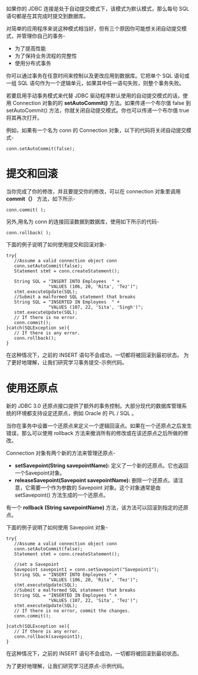 如果你的 JDBC 连接是处于自动提交模式下，该模式为默认模式，那么每句  SQL 语句都是在其完成时提交到数据库。

对简单的应用程序来说这种模式相当好，但有三个原因你可能想关闭自动提交模式，并管理你自己的事务-

- 为了提高性能
- 为了保持业务流程的完整性
- 使用分布式事务

你可以通过事务在任意时间来控制以及更改应用到数据库。它把单个 SQL 语句或一组 SQL 语句作为一个逻辑单元，如果其中任一语句失败，则整个事务失败。

若要启用手动事务模式来代替 JDBC 驱动程序默认使用的自动提交模式的话，使用 Connection 对象的的 **setAutoCommit()** 方法。如果传递一个布尔值 false 到 setAutoCommit() 方法，你就关闭自动提交模式。你也可以传递一个布尔值 true 将其再次打开。

例如，如果有一个名为 conn 的 Connection 对象，以下的代码将关闭自动提交模式-

```
conn.setAutoCommit(false);
```

# 提交和回滚 #

当你完成了你的修改，并且要提交你的修改，可以在 connection 对象里调用 **commit（）** 方法，如下所示-

```
conn.commit( );
```

另外,用名为 conn 的连接回滚数据到数据库，使用如下所示的代码-

```
conn.rollback( );
```

下面的例子说明了如何使用提交和回滚对象-

```
try{
   //Assume a valid connection object conn
   conn.setAutoCommit(false);
   Statement stmt = conn.createStatement();
   
   String SQL = "INSERT INTO Employees  " +
                "VALUES (106, 20, 'Rita', 'Tez')";
   stmt.executeUpdate(SQL);  
   //Submit a malformed SQL statement that breaks
   String SQL = "INSERTED IN Employees  " +
                "VALUES (107, 22, 'Sita', 'Singh')";
   stmt.executeUpdate(SQL);
   // If there is no error.
   conn.commit();
}catch(SQLException se){
   // If there is any error.
   conn.rollback();
}
```

在这种情况下，之前的 INSERT 语句不会成功，一切都将被回滚到最初状态。
为了更好地理解，让我们研究学习事务提交-示例代码。

# 使用还原点 #

新的 JDBC 3.0 还原点接口提供了额外的事务控制。大部分现代的数据库管理系统的环境都支持设定还原点，例如 Oracle 的 PL / SQL 。

当你在事务中设置一个还原点来定义一个逻辑回滚点。如果在一个还原点之后发生错误，那么可以使用 rollback 方法来撤消所有的修改或在该还原点之后所做的修改。

Connection 对象有两个新的方法来管理还原点-

- **setSavepoint(String savepointName):** 定义了一个新的还原点。它也返回一个Savepoint对象。
- **releaseSavepoint(Savepoint savepointName):** 删除一个还原点。请注意，它需要一个作为参数的 Savepoint 对象。这个对象通常是由 setSavepoint() 方法生成的一个还原点。

有一个 **rollback (String savepointName)** 方法，该方法可以回滚到指定的还原点。 

下面的例子说明了如何使用 Savepoint 对象-

```
try{
   //Assume a valid connection object conn
   conn.setAutoCommit(false);
   Statement stmt = conn.createStatement();
   
   //set a Savepoint
   Savepoint savepoint1 = conn.setSavepoint("Savepoint1");
   String SQL = "INSERT INTO Employees " +
                "VALUES (106, 20, 'Rita', 'Tez')";
   stmt.executeUpdate(SQL);  
   //Submit a malformed SQL statement that breaks
   String SQL = "INSERTED IN Employees " +
                "VALUES (107, 22, 'Sita', 'Tez')";
   stmt.executeUpdate(SQL);
   // If there is no error, commit the changes.
   conn.commit();

}catch(SQLException se){
   // If there is any error.
   conn.rollback(savepoint1);
}
```

在这种情况下，之前的 INSERT 语句不会成功，一切都将被回滚到最初状态。

为了更好地理解，让我们研究学习还原点-示例代码。


